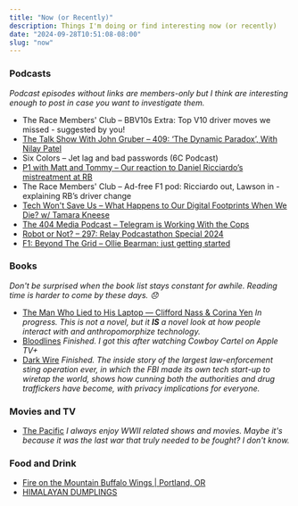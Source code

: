 ```yaml
---
title: "Now (or Recently)"
description: Things I'm doing or find interesting now (or recently)
date: "2024-09-28T10:51:08-08:00"
slug: "now"
---
```


### Podcasts

*Podcast episodes without links are members-only but I think are interesting enough to post in case you want to investigate them.*

- The Race Members' Club – BBV10s Extra: Top V10 driver moves we missed - suggested by you!
- [The Talk Show With John Gruber – 409: ‘The Dynamic Paradox’, With Nilay Patel](https://overcast.fm/+B7NANeLbk)
- Six Colors – Jet lag and bad passwords (6C Podcast)
- [P1 with Matt and Tommy – Our reaction to Daniel Ricciardo’s mistreatment at RB](https://overcast.fm/+_U3qZ3Cvo)
- The Race Members' Club – Ad-free F1 pod: Ricciardo out, Lawson in - explaining RB’s driver change
- [Tech Won't Save Us – What Happens to Our Digital Footprints When We Die? w/ Tamara Kneese](https://overcast.fm/+ZpQB7YSUk)
- [The 404 Media Podcast – Telegram is Working With the Cops](https://overcast.fm/+BDRJMFDX8Y)
- [Robot or Not? – 297: Relay Podcastathon Special 2024](https://overcast.fm/+Ep2R0pgBc)
- [F1: Beyond The Grid – Ollie Bearman: just getting started](https://overcast.fm/+Nv8IGCYh8)

### Books

*Don't be surprised when the book list stays constant for awhile. Reading time is harder to come by these days. 😞*

- [The Man Who Lied to His Laptop — Clifford Nass & Corina Yen](https://books.apple.com/us/book/the-man-who-lied-to-his-laptop/id385166427) *In progress. This is not a novel, but it **IS** a novel look at how people interact with and anthropomorphize technology.*
- [Bloodlines](https://www.harpercollins.com/products/bloodlines-melissa-del-bosque?variant=32206872838178) *Finished. I got this after watching Cowboy Cartel on Apple TV+*
- [Dark Wire](https://books.apple.com/us/book/dark-wire/id6468445801) *Finished. The inside story of the largest law-enforcement sting operation ever, in which the FBI made its own tech start-up to wiretap the world, shows how cunning both the authorities and drug traffickers have become, with privacy implications for everyone.*

### Movies and TV

- [The Pacific](https://www.netflix.com/browse?jbv=80154375) *I always enjoy WWII related shows and movies. Maybe it's because it was the last war that truly needed to be fought? I don't know.*

### Food and Drink

- [Fire on the Mountain Buffalo Wings | Portland, OR](https://www.portlandwings.com/)
- [HIMALAYAN DUMPLINGS](https://www.himalayandumplings.com/)
